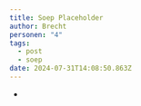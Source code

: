 ```yaml
---
title: Soep Placeholder
author: Brecht
personen: "4"
tags:
  - post
  - soep
date: 2024-07-31T14:08:50.863Z
---
```

- 